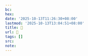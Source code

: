 ```yaml
---
bc:
hex:
date: '2025-10-13T11:26:30+08:00'
lastmod: '2025-10-13T13:04:51+08:00'
title: 󰑅
url: 󰑅
tags: []
src:
note:
---
```

